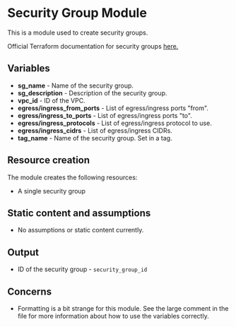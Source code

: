 # Security Group Module
This is a module used to create security groups.

Official Terraform documentation for security groups [here.](https://www.terraform.io/docs/providers/aws/r/security_group.html)

## Variables
* **sg_name** - Name of the security group.
* **sg_description** - Description of the security group.
* **vpc_id** - ID of the VPC.
* **egress/ingress_from_ports** - List of egress/ingress ports "from".
* **egress/ingress_to_ports** - List of egress/ingress ports "to".
* **egress/ingress_protocols** - List of egress/ingress protocol to use.
* **egress/ingress_cidrs** - List of egress/ingress CIDRs.
* **tag_name** - Name of the security group. Set in a tag.

## Resource creation
The module creates the following resources:
* A single security group

## Static content and assumptions
* No assumptions or static content currently.

## Output
* ID of the security group - `security_group_id`

## Concerns
* Formatting is a bit strange for this module. See the large comment in the file for more information about how to use the variables correctly.
